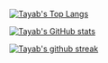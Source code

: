 
[![Tayab's Top Langs](https://github-readme-stats.vercel.app/api/top-langs/?username=tayabsoomro&layout=compact&langs_count=10)](https://github.com/aliciapaz)

[![Tayab's GitHub stats](https://github-readme-stats.vercel.app/api?username=tayabsoomro&show_icons=true&show_icons=true)](https://github.com/anuraghazra/github-readme-stats)

[![Tayab's github streak](https://github-readme-streak-stats.herokuapp.com/?user=tayabsoomro)](https://github.com/DenverCoder1/github-readme-streak-stats)


<!--
**tayabsoomro/tayabsoomro** is a ✨ _special_ ✨ repository because its `README.md` (this file) appears on your GitHub profile.

Here are some ideas to get you started:

- 🔭 I’m currently working on ...
- 🌱 I’m currently learning ...
- 👯 I’m looking to collaborate on ...
- 🤔 I’m looking for help with ...
- 💬 Ask me about ...
- 📫 How to reach me: ...
- 😄 Pronouns: ...
- ⚡ Fun fact: ...
-->
